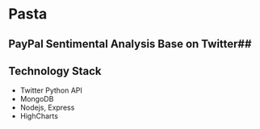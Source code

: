 # Pasta #
## PayPal Sentimental Analysis Base on Twitter##

## Technology Stack ##
* Twitter Python API
* MongoDB
* Nodejs, Express
* HighCharts
